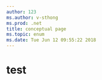```yaml
---
author: 123
ms.author: v-sthong
ms.prod: .net
title: conceptual page
ms.topic: enum
ms.date: Tue Jun 12 09:55:22 2018
---
```


# test
